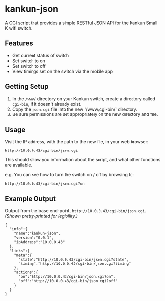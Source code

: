 # kankun-json

A CGI script that provides a simple RESTful JSON API for the Kankun Small K wifi switch.

## Features

* Get current status of switch
* Set switch to on
* Set switch to off
* View timings set on the switch via the mobile app

## Getting Setup

1. In the `/www/` directory on your Kankun switch, create a directory called `cgi-bin`, if it doesn't already exist.
2. Copy the `json.cgi` file into the new '/www/cgi-bin/' directory.
3. Be sure permissions are set appropriately on the new directory and file.

## Usage

Visit the IP address, with the path to the new file, in your web browser:

`http://10.0.0.43/cgi-bin/json.cgi`

This should show you information about the script, and what other functions are available.

e.g.
You can see how to turn the switch on / off by browsing to:

`http://10.0.0.43/cgi-bin/json.cgi?on`

## Example Output

Output from the base end-point, `http://10.0.0.43/cgi-bin/json.cgi`. _(Shown pretty-printed for legibility.)_

```
{
  "info":{
    "name":"kankun-json",
    "version":"0.0.1",
    "ipAddress":"10.0.0.43"
  },
  "links":{
    "meta":{
      "state":"http://10.0.0.43/cgi-bin/json.cgi?state",
      "timing":"http://10.0.0.43/cgi-bin/json.cgi?timing"
    },
    "actions":{
      "on":"http://10.0.0.43/cgi-bin/json.cgi?on",
      "off":"http://10.0.0.43/cgi-bin/json.cgi?off"
    }
  }
}
```
